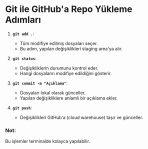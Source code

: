 # Git ile GitHub'a Repo Yükleme Adımları

1. **`git add .`**:

   - Tüm modifiye edilmiş dosyaları seçer.
   - Bu adım, yapılan değişiklikleri staging area'ya alır.

2. **`git status`**:

   - Değişikliklerin durumunu kontrol eder.
   - Hangi dosyaların modifiye edildiğini gösterir.

3. **`git commit -m "Açıklama"`**:

   - Dosyaları lokal olarak günceller.
   - Yapılan değişikliklere anlamlı bir açıklama ekler.

4. **`git push`**:

   - Değişiklikleri GitHub'a (cloud warehouse) taşır ve günceller.

### Not:

Bu işlemler terminalde kolayca yapılabilir.
